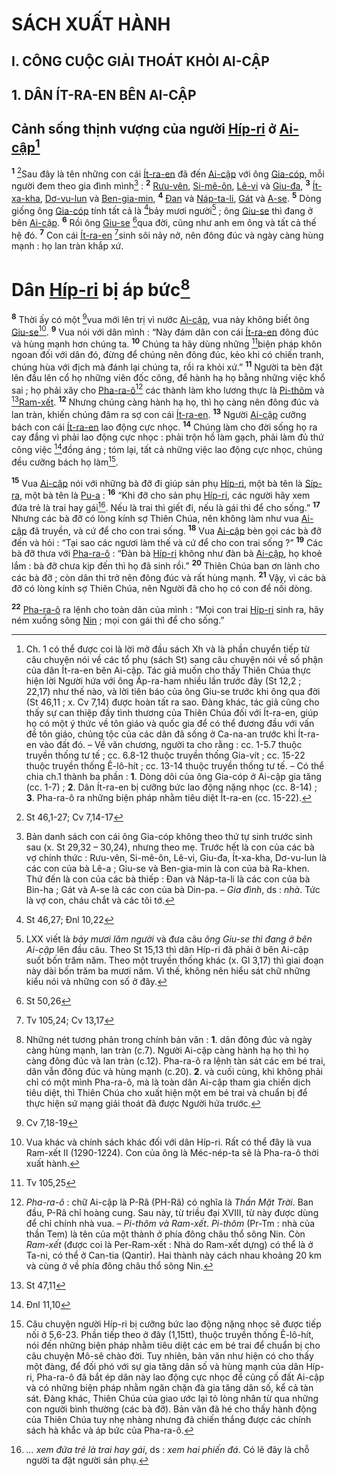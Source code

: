 # SÁCH XUẤT HÀNH

## I. CÔNG CUỘC GIẢI THOÁT KHỎI AI-CẬP

## 1. DÂN ÍT-RA-EN BÊN AI-CẬP

## Cảnh sống thịnh vượng của người [Híp-ri]() ở [Ai-cập]()[^1-b0c603d1-906d-4d5d-80f8-598e0197c191]
<sup><b>1</b></sup> [^1@-b0c603d1-906d-4d5d-80f8-598e0197c191]Sau đây là tên những con cái [Ít-ra-en]() đã đến [Ai-cập]() với ông [Gia-cóp](), mỗi người đem theo gia đình mình[^2-b0c603d1-906d-4d5d-80f8-598e0197c191] : <sup><b>2</b></sup> [Rưu-vên](), [Si-mê-ôn](), [Lê-vi]() và [Giu-đa](), <sup><b>3</b></sup> [Ít-xa-kha](), [Dơ-vu-lun]() và [Ben-gia-min](), <sup><b>4</b></sup> [Đan]() và [Náp-ta-li](), [Gát]() và [A-se](). <sup><b>5</b></sup> Dòng giống ông [Gia-cóp]() tính tất cả là [^2@-b0c603d1-906d-4d5d-80f8-598e0197c191]bảy mươi người[^3-b0c603d1-906d-4d5d-80f8-598e0197c191] ; ông [Giu-se]() thì đang ở bên [Ai-cập](). <sup><b>6</b></sup> Rồi ông [Giu-se]() [^3@-b0c603d1-906d-4d5d-80f8-598e0197c191]qua đời, cũng như anh em ông và tất cả thế hệ đó. <sup><b>7</b></sup> Con cái [Ít-ra-en]() [^4@-b0c603d1-906d-4d5d-80f8-598e0197c191]sinh sôi nảy nở, nên đông đúc và ngày càng hùng mạnh : họ lan tràn khắp xứ.


# Dân [Híp-ri]() bị áp bức[^4-b0c603d1-906d-4d5d-80f8-598e0197c191]
<sup><b>8</b></sup> Thời ấy có một [^5@-b0c603d1-906d-4d5d-80f8-598e0197c191]vua mới lên trị vì nước [Ai-cập](), vua này không biết ông [Giu-se]()[^5-b0c603d1-906d-4d5d-80f8-598e0197c191]. <sup><b>9</b></sup> Vua nói với dân mình : “Này đám dân con cái [Ít-ra-en]() đông đúc và hùng mạnh hơn chúng ta. <sup><b>10</b></sup> Chúng ta hãy dùng những [^6@-b0c603d1-906d-4d5d-80f8-598e0197c191]biện pháp khôn ngoan đối với dân đó, đừng để chúng nên đông đúc, kẻo khi có chiến tranh, chúng hùa với địch mà đánh lại chúng ta, rồi ra khỏi xứ.” <sup><b>11</b></sup> Người ta bèn đặt lên đầu lên cổ họ những viên đốc công, để hành hạ họ bằng những việc khổ sai ; họ phải xây cho [Pha-ra-ô]()[^6-b0c603d1-906d-4d5d-80f8-598e0197c191] các thành làm kho lương thực là [Pi-thôm]() và [^7@-b0c603d1-906d-4d5d-80f8-598e0197c191][Ram-xết](). <sup><b>12</b></sup> Nhưng chúng càng hành hạ họ, thì họ càng nên đông đúc và lan tràn, khiến chúng đâm ra sợ con cái [Ít-ra-en](). <sup><b>13</b></sup> Người [Ai-cập]() cưỡng bách con cái [Ít-ra-en]() lao động cực nhọc. <sup><b>14</b></sup> Chúng làm cho đời sống họ ra cay đắng vì phải lao động cực nhọc : phải trộn hồ làm gạch, phải làm đủ thứ công việc [^8@-b0c603d1-906d-4d5d-80f8-598e0197c191]đồng áng ; tóm lại, tất cả những việc lao động cực nhọc, chúng đều cưỡng bách họ làm[^7-b0c603d1-906d-4d5d-80f8-598e0197c191].

<sup><b>15</b></sup> Vua [Ai-cập]() nói với những bà đỡ đi giúp sản phụ [Híp-ri](), một bà tên là [Síp-ra](), một bà tên là [Pu-a]() : <sup><b>16</b></sup> “Khi đỡ cho sản phụ [Híp-ri](), các người hãy xem đứa trẻ là trai hay gái[^8-b0c603d1-906d-4d5d-80f8-598e0197c191]. Nếu là trai thì giết đi, nếu là gái thì để cho sống.” <sup><b>17</b></sup> Nhưng các bà đỡ có lòng kính sợ Thiên Chúa, nên không làm như vua [Ai-cập]() đã truyền, và cứ để cho con trai sống. <sup><b>18</b></sup> Vua [Ai-cập]() bèn gọi các bà đỡ đến và hỏi : “Tại sao các ngươi làm thế và cứ để cho con trai sống ?” <sup><b>19</b></sup> Các bà đỡ thưa với [Pha-ra-ô]() : “Đàn bà [Híp-ri]() không như đàn bà [Ai-cập](), họ khoẻ lắm : bà đỡ chưa kịp đến thì họ đã sinh rồi.” <sup><b>20</b></sup> Thiên Chúa ban ơn lành cho các bà đỡ ; còn dân thì trở nên đông đúc và rất hùng mạnh. <sup><b>21</b></sup> Vậy, vì các bà đỡ có lòng kính sợ Thiên Chúa, nên Người đã cho họ có con để nối dòng.

<sup><b>22</b></sup> [Pha-ra-ô]() ra lệnh cho toàn dân của mình : “Mọi con trai [Híp-ri]() sinh ra, hãy ném xuống sông [Nin]() ; mọi con gái thì để cho sống.”

[^1-b0c603d1-906d-4d5d-80f8-598e0197c191]: Ch. 1 có thể được coi là lời mở đầu sách Xh và là phần chuyển tiếp từ câu chuyện nói về các tổ phụ (sách St) sang câu chuyện nói về số phận của dân Ít-ra-en bên Ai-cập. Tác giả muốn cho thấy Thiên Chúa thực hiện lời Người hứa với ông Áp-ra-ham nhiều lần trước đây (St 12,2 ; 22,17) như thế nào, và lời tiên báo của ông Giu-se trước khi ông qua đời (St 46,11 ; x. Cv 7,14) được hoàn tất ra sao. Đàng khác, tác giả cũng cho thấy sự can thiệp đầy tình thương của Thiên Chúa đối với Ít-ra-en, giúp họ có một ý thức về tôn giáo và quốc gia để có thể đương đầu với vấn đề tôn giáo, chủng tộc của các dân đã sống ở Ca-na-an trước khi Ít-ra-en vào đất đó. – Về văn chương, người ta cho rằng : cc. 1-5.7 thuộc truyền thống tư tế ; cc. 6.8-12 thuộc truyền thống Gia-vít ; cc. 15-22 thuộc truyền thống Ê-lô-hít ; cc. 13-14 thuộc truyền thống tư tế. – Có thể chia ch.1 thành ba phần : **1**. Dòng dõi của ông Gia-cóp ở Ai-cập gia tăng (cc. 1-7) ; **2**. Dân Ít-ra-en bị cưỡng bức lao động nặng nhọc (cc. 8-14) ; **3**. Pha-ra-ô ra những biện pháp nhằm tiêu diệt Ít-ra-en (cc. 15-22).
[^2-b0c603d1-906d-4d5d-80f8-598e0197c191]: Bản danh sách con cái ông Gia-cóp không theo thứ tự sinh trước sinh sau (x. St 29,32 – 30,24), nhưng theo mẹ. Trước hết là con của các bà vợ chính thức : Rưu-vên, Si-mê-ôn, Lê-vi, Giu-đa, Ít-xa-kha, Dơ-vu-lun là các con của bà Lê-a ; Giu-se và Ben-gia-min là con của bà Ra-khen. Thứ đến là con của các bà thiếp : Đan và Náp-ta-li là các con của bà Bin-ha ; Gát và A-se là các con của bà Din-pa. – *Gia đình*, ds : *nhà*. Tức là vợ con, cháu chắt và các tôi tớ.
[^3-b0c603d1-906d-4d5d-80f8-598e0197c191]: LXX viết là *bảy mươi lăm người* và đưa câu *ông Giu-se thì đang ở bên Ai-cập* lên đầu câu. Theo St 15,13 thì dân Híp-ri đã phải ở bên Ai-cập suốt bốn trăm năm. Theo một truyền thống khác (x. Gl 3,17) thì giai đoạn này dài bốn trăm ba mươi năm. Vì thế, không nên hiểu sát chữ những kiểu nói và những con số ở đây.
[^4-b0c603d1-906d-4d5d-80f8-598e0197c191]: Những nét tương phản trong chính bản văn : **1**. dân đông đúc và ngày càng hùng mạnh, lan tràn (c.7). Người Ai-cập càng hành hạ họ thì họ càng đông đúc và lan tràn (c.12). Pha-ra-ô ra lệnh tàn sát các em bé trai, dân vẫn đông đúc và hùng mạnh (c.20). **2**. và cuối cùng, khi không phải chỉ có một mình Pha-ra-ô, mà là toàn dân Ai-cập tham gia chiến dịch tiêu diệt, thì Thiên Chúa cho xuất hiện một em bé trai và chuẩn bị để thực hiện sứ mạng giải thoát đã được Người hứa trước.
[^5-b0c603d1-906d-4d5d-80f8-598e0197c191]: Vua khác và chính sách khác đối với dân Híp-ri. Rất có thể đây là vua Ram-xết II (1290-1224). Con của ông là Méc-nép-ta sẽ là Pha-ra-ô thời xuất hành.
[^6-b0c603d1-906d-4d5d-80f8-598e0197c191]: *Pha-ra-ô* : chữ Ai-cập là P-Râ (PH-Râ) có nghĩa là *Thần Mặt Trời*. Ban đầu, P-Râ chỉ hoàng cung. Sau này, từ triều đại XVIII, từ này được dùng để chỉ chính nhà vua. – *Pi-thôm và Ram-xết*. *Pi-thôm* (Pr-Tm : nhà của thần Tem) là tên của một thành ở phía đông châu thổ sông Nin. Còn *Ram-xết* (được coi là Per-Ram-xết : Nhà do Ram-xết dựng) có thể là ở Ta-ni, có thể ở Can-tia (Qantir). Hai thành này cách nhau khoảng 20 km và cùng ở về phía đông châu thổ sông Nin.
[^7-b0c603d1-906d-4d5d-80f8-598e0197c191]: Câu chuyện người Híp-ri bị cưỡng bức lao động nặng nhọc sẽ được tiếp nối ở 5,6-23. Phần tiếp theo ở đây (1,15tt), thuộc truyền thống Ê-lô-hít, nói đến những biện pháp nhằm tiêu diệt các em bé trai để chuẩn bị cho câu chuyện Mô-sê chào đời. Tuy nhiên, bản văn như hiện có cho thấy một đàng, để đối phó với sự gia tăng dân số và hùng mạnh của dân Híp-ri, Pha-ra-ô đã bắt ép dân này lao động cực nhọc để củng cố đất Ai-cập và có những biện pháp nhằm ngăn chặn đà gia tăng dân số, kể cả tàn sát. Đàng khác, Thiên Chúa của giao ước lại tỏ lòng nhân từ qua những con người bình thường (các bà đỡ). Bản văn đã hé cho thấy hành động của Thiên Chúa tuy nhẹ nhàng nhưng đã chiến thắng được các chính sách hà khắc và áp bức của Pha-ra-ô.
[^8-b0c603d1-906d-4d5d-80f8-598e0197c191]: *... xem đứa trẻ là trai hay gái*, ds : *xem hai phiến đá*. Có lẽ đây là chỗ người ta đặt người sản phụ.
[^1@-b0c603d1-906d-4d5d-80f8-598e0197c191]: St 46,1-27; Cv 7,14-17
[^2@-b0c603d1-906d-4d5d-80f8-598e0197c191]: St 46,27; Đnl 10,22
[^3@-b0c603d1-906d-4d5d-80f8-598e0197c191]: St 50,26
[^4@-b0c603d1-906d-4d5d-80f8-598e0197c191]: Tv 105,24; Cv 13,17
[^5@-b0c603d1-906d-4d5d-80f8-598e0197c191]: Cv 7,18-19
[^6@-b0c603d1-906d-4d5d-80f8-598e0197c191]: Tv 105,25
[^7@-b0c603d1-906d-4d5d-80f8-598e0197c191]: St 47,11
[^8@-b0c603d1-906d-4d5d-80f8-598e0197c191]: Đnl 11,10